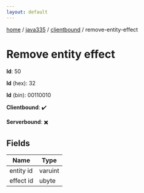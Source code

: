```yaml
---
layout: default
---
```


[home](/)  /  [java335](/protocol/java335)  /  [clientbound](/protocol/java335/clientbound)  /  remove-entity-effect

# Remove entity effect

**Id**: 50

**Id** (hex): 32

**Id** (bin): 00110010

**Clientbound**: ✔️

**Serverbound**: ✖️

## Fields

Name | Type
---|---
entity id | varuint
effect id | ubyte

